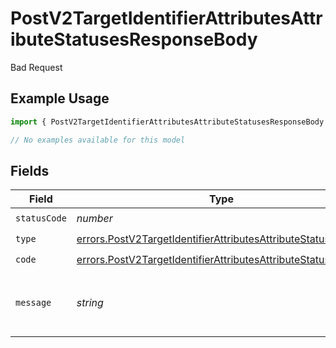 # PostV2TargetIdentifierAttributesAttributeStatusesResponseBody

Bad Request

## Example Usage

```typescript
import { PostV2TargetIdentifierAttributesAttributeStatusesResponseBody } from "attio-js/models/errors";

// No examples available for this model
```

## Fields

| Field                                                                                                                                        | Type                                                                                                                                         | Required                                                                                                                                     | Description                                                                                                                                  | Example                                                                                                                                      |
| -------------------------------------------------------------------------------------------------------------------------------------------- | -------------------------------------------------------------------------------------------------------------------------------------------- | -------------------------------------------------------------------------------------------------------------------------------------------- | -------------------------------------------------------------------------------------------------------------------------------------------- | -------------------------------------------------------------------------------------------------------------------------------------------- |
| `statusCode`                                                                                                                                 | *number*                                                                                                                                     | :heavy_check_mark:                                                                                                                           | N/A                                                                                                                                          |                                                                                                                                              |
| `type`                                                                                                                                       | [errors.PostV2TargetIdentifierAttributesAttributeStatusesType](../../models/errors/postv2targetidentifierattributesattributestatusestype.md) | :heavy_check_mark:                                                                                                                           | N/A                                                                                                                                          |                                                                                                                                              |
| `code`                                                                                                                                       | [errors.PostV2TargetIdentifierAttributesAttributeStatusesCode](../../models/errors/postv2targetidentifierattributesattributestatusescode.md) | :heavy_check_mark:                                                                                                                           | N/A                                                                                                                                          |                                                                                                                                              |
| `message`                                                                                                                                    | *string*                                                                                                                                     | :heavy_check_mark:                                                                                                                           | N/A                                                                                                                                          | This attribute is not a status attribute.                                                                                                    |